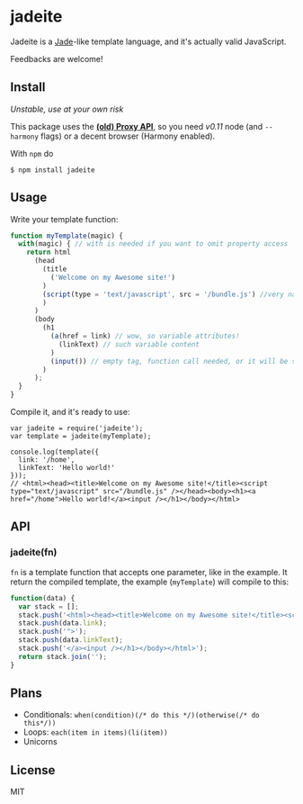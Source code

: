 # jadeite

Jadeite is a [Jade](http://jade-lang.com/)-like template language, and it's actually valid JavaScript.

Feedbacks are welcome!

## Install

*Unstable, use at your own risk*

This package uses the **[(old) Proxy API](https://developer.mozilla.org/en-US/docs/Web/JavaScript/Old_Proxy_API)**,
so you need *v0.11* node (and `--harmony` flags) or a decent browser (Harmony enabled).

With `npm` do

```
$ npm install jadeite
```

## Usage

Write your template function:

```js
function myTemplate(magic) {
  with(magic) { // with is needed if you want to omit property access
    return html
      (head
        (title
          ('Welcome on my Awesome site!')
        )
        (script(type = 'text/javascript', src = '/bundle.js') //very named arguments :o
        )
      )
      (body
        (h1
          (a(href = link) // wow, so variable attributes!
            (linkText) // such variable content
          )
          (input()) // empty tag, function call needed, or it will be substituted with the `input` variable
        )
      );
  }
}
```

Compile it, and it's ready to use:

```
var jadeite = require('jadeite');
var template = jadeite(myTemplate);

console.log(template({
  link: '/home',
  linkText: 'Hello world!'
}));
// <html><head><title>Welcome on my Awesome site!</title><script type="text/javascript" src="/bundle.js" /></head><body><h1><a href="/home">Hello world!</a><input /></h1></body></html>
```

## API

### jadeite(fn)

`fn` is a template function that accepts one parameter, like in the example. It return the compiled template, the example (`myTemplate`) will compile to this:

```js
function(data) {
  var stack = [];
  stack.push('<html><head><title>Welcome on my Awesome site!</title><script type="text/javascript" src="/bundle.js" /></head><body><h1><a href="');
  stack.push(data.link);
  stack.push('">');
  stack.push(data.linkText);
  stack.push('</a><input /></h1></body></html>');
  return stack.join('');  
}
```

## Plans

- Conditionals: `when(condition)(/* do this */)(otherwise(/* do this*/))`
- Loops: `each(item in items)(li(item))`
- Unicorns

## License

MIT

